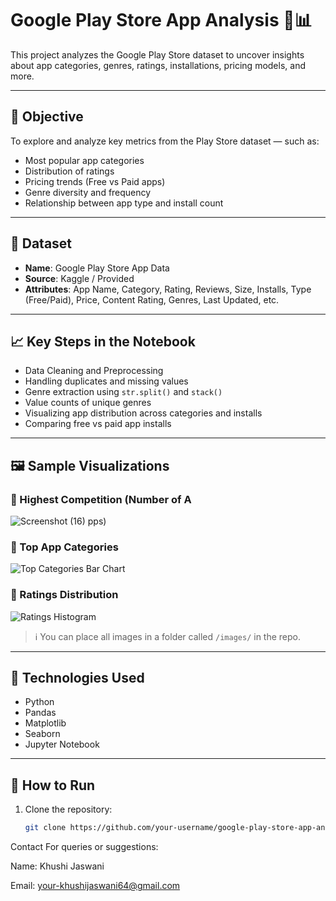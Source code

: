 # Google Play Store App Analysis 📱📊

This project analyzes the Google Play Store dataset to uncover insights about app categories, genres, ratings, installations, pricing models, and more.

---

## 📌 Objective
To explore and analyze key metrics from the Play Store dataset — such as:
- Most popular app categories
- Distribution of ratings
- Pricing trends (Free vs Paid apps)
- Genre diversity and frequency
- Relationship between app type and install count

---

## 📂 Dataset
- **Name**: Google Play Store App Data
- **Source**: Kaggle / Provided
- **Attributes**: App Name, Category, Rating, Reviews, Size, Installs, Type (Free/Paid), Price, Content Rating, Genres, Last Updated, etc.

---

## 📈 Key Steps in the Notebook
- Data Cleaning and Preprocessing
- Handling duplicates and missing values
- Genre extraction using `str.split()` and `stack()`
- Value counts of unique genres
- Visualizing app distribution across categories and installs
- Comparing free vs paid app installs

---

## 🖼️ Sample Visualizations

### 🔹 Highest Competition (Number of A
![Screenshot (16)](https://github.com/user-attachments/assets/fc967ee6-dac8-46f6-a0c3-6fb2bb077ff2)
pps)


### 🔹 Top App Categories
![Top Categories Bar Chart](images/top_categories_bar.png)

### 🔹 Ratings Distribution
![Ratings Histogram](images/ratings_histogram.png)

> ℹ️ You can place all images in a folder called `/images/` in the repo.

---

## 🔧 Technologies Used
- Python
- Pandas
- Matplotlib
- Seaborn
- Jupyter Notebook

---

## 🚀 How to Run
1. Clone the repository:
   ```bash
   git clone https://github.com/your-username/google-play-store-app-analysis.git

Contact
For queries or suggestions:

Name: Khushi Jaswani

Email: your-khushijaswani64@gmail.com

